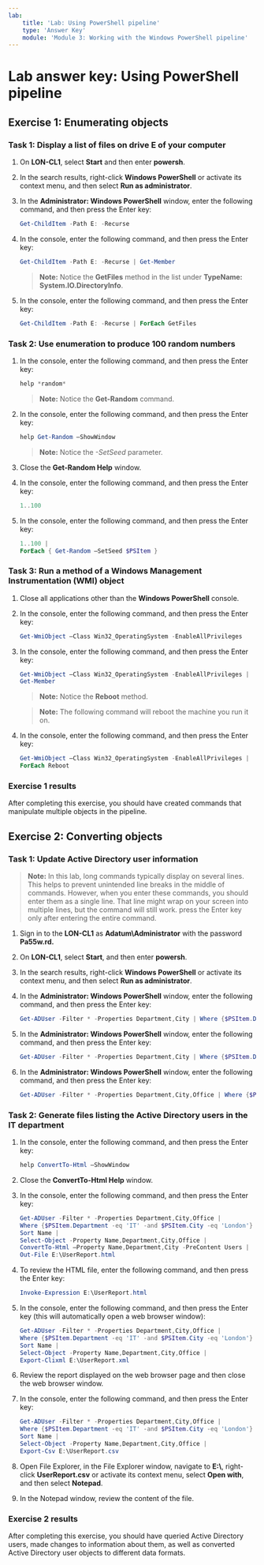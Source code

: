 ```yaml
---
lab:
    title: 'Lab: Using PowerShell pipeline'
    type: 'Answer Key'
    module: 'Module 3: Working with the Windows PowerShell pipeline'
---
```


# Lab answer key: Using PowerShell pipeline

## Exercise 1: Enumerating objects

### Task 1: Display a list of files on drive E of your computer

1. On **LON-CL1**, select **Start** and then enter **powersh**.
1. In the search results, right-click **Windows PowerShell** or activate its context menu, and then select **Run as administrator**.
1. In the **Administrator: Windows PowerShell** window, enter the following command, and then press the Enter key:

   ```powershell
   Get-ChildItem -Path E: -Recurse
   ```

1. In the console, enter the following command, and then press the Enter key:

   ```powershell
   Get-ChildItem -Path E: -Recurse | Get-Member 
   ```

   > **Note:** Notice the **GetFiles** method in the list under **TypeName: System.IO.DirectoryInfo**.

1. In the console, enter the following command, and then press the Enter key:

   ```powershell
   Get-ChildItem -Path E: -Recurse | ForEach GetFiles
   ```

### Task 2: Use enumeration to produce 100 random numbers

1. In the console, enter the following command, and then press the Enter key:

   ```powershell
   help *random* 
   ```

   > **Note:** Notice the **Get-Random** command.

1. In the console, enter the following command, and then press the Enter key:

   ```powershell
   help Get-Random –ShowWindow 
   ```

   > **Note:** Notice the *-SetSeed* parameter.

1. Close the **Get-Random Help** window.  
1. In the console, enter the following command, and then press the Enter key:

   ```powershell
   1..100 
   ```

1. In the console, enter the following command, and then press the Enter key:

   ```powershell
   1..100 | 
   ForEach { Get-Random –SetSeed $PSItem }
   ```

### Task 3: Run a method of a Windows Management Instrumentation (WMI) object

1. Close all applications other than the **Windows PowerShell** console.
1. In the console, enter the following command, and then press the Enter key:

   ```powershell
   Get-WmiObject –Class Win32_OperatingSystem -EnableAllPrivileges
   ```

1. In the console, enter the following command, and then press the Enter key:

   ```powershell
   Get-WmiObject –Class Win32_OperatingSystem -EnableAllPrivileges | 
   Get-Member
   ```

   > **Note:** Notice the **Reboot** method.

   > **Note:** The following command will reboot the machine you run it on.

1. In the console, enter the following command, and then press the Enter key:

   ```powershell
   Get-WmiObject –Class Win32_OperatingSystem -EnableAllPrivileges | 
   ForEach Reboot
   ```

### Exercise 1 results

After completing this exercise, you should have created commands that manipulate multiple objects in the pipeline.

## Exercise 2: Converting objects

### Task 1: Update Active Directory user information

> **Note:** In this lab, long commands typically display on several lines. This helps to prevent unintended line breaks in the middle of commands. However, when you enter these commands, you should enter them as a single line. That line might wrap on your screen into multiple lines, but the command will still work. press the Enter key only after entering the entire command.

1. Sign in to the **LON-CL1** as **Adatum\\Administrator** with the password **Pa55w.rd.**
1. On **LON-CL1**, select **Start**, and then enter **powersh**.
1. In the search results, right-click **Windows PowerShell** or activate its context menu, and then select **Run as administrator**.
1. In the **Administrator: Windows PowerShell** window, enter the following command, and then press the Enter key:

   ```powershell
   Get-ADUser -Filter * -Properties Department,City | Where {$PSItem.Department -eq ‘IT’ -and $PSItem.City -eq ‘London’} | Select-Object -Property Name,Department,City| Sort Name
   ```

1. In the **Administrator: Windows PowerShell** window, enter the following command, and then press the Enter key:

   ```powershell
   Get-ADUser -Filter * -Properties Department,City | Where {$PSItem.Department -eq ‘IT’ -and $PSItem.City -eq ‘London’} | Set-ADUser -Office ‘LON-A/1000’
   ```

1. In the **Administrator: Windows PowerShell** window, enter the following command, and then press the Enter key:

   ```powershell
   Get-ADUser -Filter * -Properties Department,City,Office | Where {$PSItem.Department -eq ‘IT’ -and $PSItem.City -eq ‘London’} | Select-Object -Property Name,Department,City,Office | Sort Name
   ```

### Task 2: Generate files listing the Active Directory users in the IT department

1. In the console, enter the following command, and then press the Enter key:

   ```powershell
   help ConvertTo-Html –ShowWindow
   ```

1. Close the **ConvertTo-Html Help** window.  
1. In the console, enter the following command, and then press the Enter key:

   ```powershell
   Get-ADUser -Filter * -Properties Department,City,Office | 
   Where {$PSItem.Department -eq 'IT' -and $PSItem.City -eq 'London'} | 
   Sort Name | 
   Select-Object -Property Name,Department,City,Office |
   ConvertTo-Html –Property Name,Department,City -PreContent Users | 
   Out-File E:\UserReport.html
   ```

1. To review the HTML file, enter the following command, and then press the Enter key:

   ```powershell
   Invoke-Expression E:\UserReport.html
   ```

1. In the console, enter the following command, and then press the Enter key (this will automatically open a web browser window):

   ```powershell
   Get-ADUser -Filter * -Properties Department,City,Office | 
   Where {$PSItem.Department -eq 'IT' -and $PSItem.City -eq 'London'} | 
   Sort Name | 
   Select-Object -Property Name,Department,City,Office |
   Export-Clixml E:\UserReport.xml
   ```

1. Review the report displayed on the web browser page and then close the web browser window. 
1. In the console, enter the following command, and then press the Enter key:

   ```powershell
   Get-ADUser -Filter * -Properties Department,City,Office | 
   Where {$PSItem.Department -eq 'IT' -and $PSItem.City -eq 'London'} | 
   Sort Name | 
   Select-Object -Property Name,Department,City,Office |
   Export-Csv E:\UserReport.csv
   ```

1. Open File Explorer, in the File Explorer window, navigate to **E:\\**, right-click **UserReport.csv** or activate its context menu, select **Open with**, and then select **Notepad**.
1. In the Notepad window, review the content of the file.

### Exercise 2 results

After completing this exercise, you should have queried Active Directory users, made changes to information about them, as well as converted Active Directory user objects to different data formats.

